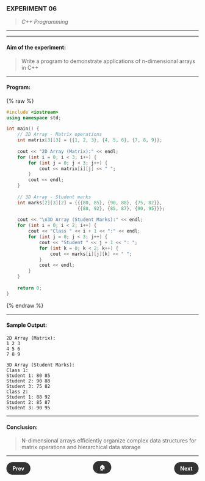 ### **EXPERIMENT 06**
> *C++ Programming*

---
---

#### **Aim of the experiment:**
> Write a program to demonstrate applications of n-dimensional arrays in C++

---

#### **Program:**
{% raw %}
```cpp
#include <iostream>
using namespace std;

int main() {
    // 2D Array - Matrix operations
    int matrix[3][3] = {{1, 2, 3}, {4, 5, 6}, {7, 8, 9}};
    
    cout << "2D Array (Matrix):" << endl;
    for (int i = 0; i < 3; i++) {
        for (int j = 0; j < 3; j++) {
            cout << matrix[i][j] << " ";
        }
        cout << endl;
    }
    
    // 3D Array - Student marks
    int marks[2][3][2] = {{{80, 85}, {90, 88}, {75, 82}},
                          {{88, 92}, {85, 87}, {90, 95}}};
    
    cout << "\n3D Array (Student Marks):" << endl;
    for (int i = 0; i < 2; i++) {
        cout << "Class " << i + 1 << ":" << endl;
        for (int j = 0; j < 3; j++) {
            cout << "Student " << j + 1 << ": ";
            for (int k = 0; k < 2; k++) {
                cout << marks[i][j][k] << " ";
            }
            cout << endl;
        }
    }
    
    return 0;
}
```
{% endraw %}

---

#### **Sample Output:**
```
2D Array (Matrix):
1 2 3 
4 5 6 
7 8 9 

3D Array (Student Marks):
Class 1:
Student 1: 80 85 
Student 2: 90 88 
Student 3: 75 82 
Class 2:
Student 1: 88 92 
Student 2: 85 87 
Student 3: 90 95 
```

---

#### **Conclusion:**
> N-dimensional arrays efficiently organize complex data structures for matrix operations and hierarchical data storage

---

<div style="display: flex; justify-content: space-between; align-items: center; margin: 20px 0;">
  <div style="text-align: left;">
    <a href="5.md" style="background: #333; color: white; padding: 8px 16px; border-radius: 20px; text-decoration: none; font-weight: bold;">Prev</a>
  </div>
  <div style="text-align: center;">
    <a href="../" style="background: #333; color: white; padding: 8px 16px; border-radius: 20px; text-decoration: none; font-weight: bold;">🏠</a>
  </div>
  <div style="text-align: right;">
    <a href="7.md" style="background: #333; color: white; padding: 8px 16px; border-radius: 20px; text-decoration: none; font-weight: bold;">Next</a>
  </div>
</div>